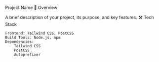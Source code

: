 Project Name
🚀 Overview

A brief description of your project, its purpose, and key features.
🛠️ Tech Stack

    Frontend: Tailwind CSS, PostCSS
    Build Tools: Node.js, npm
    Dependencies:
        Tailwind CSS
        PostCSS
        Autoprefixer
